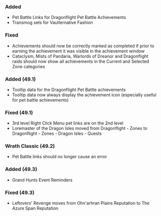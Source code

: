 ### Added
- Pet Battle Links for Dragonflight Pet Battle Achievements
- Transmog sets for Vaulternative Fashion

### Fixed
- Achievements should now be correctly marked as completed if prior to earning the achievement it was visible in the achievement window
- Cataclysm, Mists of Pandaria, Warlords of Dreanor and Dragonflight raids should now show all achievements in the Current and Selected Zone categories

### Added (49.1)
- Tooltip data for the Dragonflight Pet Battle achievements
- Tooltip data now always display the achievement icon (especially useful for pet battle achievements)

### Fixed (49.1)
- 3rd level Right Click Menu pet links are on the 2nd level
- Loremaster of the Dragon Isles moved from Dragonflight - Zones to Dragonflight - Zones - Dragon Isles - Quests

### Wrath Classic (49.2)
- Pet Battle links should no longer cause an error

### Added (49.3)
- Grand Hunts Event Reminders

### Fixed (49.3)
- Leftovers' Revenge moves from Ohn'arhran Plains Reputation to The Azure Span Reputation